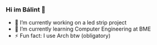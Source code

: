 ### Hi im Bálint 👋 


- 🔭 I’m currently working on a led strip project
- 🌱 I’m currently learning Computer Engineering at BME
- ⚡ Fun fact: I use Arch btw (obligatory)

<!--
**tothhbalint/tothhbalint** is a ✨ _special_ ✨ repository because its `README.md` (this file) appears on your GitHub profile.

Here are some ideas to get you started:
- 👯 I’m looking to collaborate on ...
- 🤔 I’m looking for help with ...
- 📫 How to reach me: ...

-->
